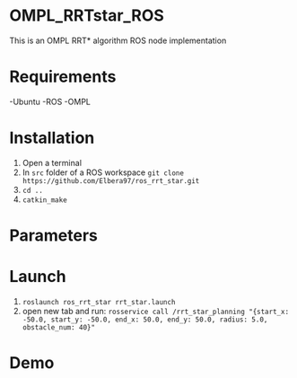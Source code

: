 # OMPL_RRTstar_ROS
This is an OMPL RRT* algorithm ROS node implementation

# Requirements
-Ubuntu 
-ROS
-OMPL

# Installation
1. Open a terminal
2. In `src` folder of a ROS workspace `git clone https://github.com/Elbera97/ros_rrt_star.git`
3. `cd ..` 
4. `catkin_make`

# Parameters

# Launch
1. `roslaunch ros_rrt_star rrt_star.launch`
2. open new tab and run: 
`rosservice call /rrt_star_planning "{start_x: -50.0, start_y: -50.0, end_x: 50.0, end_y: 50.0, radius: 5.0, obstacle_num: 40}"`

# Demo 

